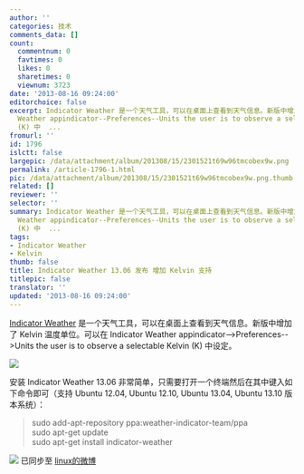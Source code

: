 ```yaml
---
author: ''
categories: 技术
comments_data: []
count:
  commentnum: 0
  favtimes: 0
  likes: 0
  sharetimes: 0
  viewnum: 3723
date: '2013-08-16 09:24:00'
editorchoice: false
excerpt: Indicator Weather 是一个天气工具，可以在桌面上查看到天气信息。新版中增加了 Kelvin 温度单位。可以在 Indicator
  Weather appindicator--Preferences--Units the user is to observe a selectable Kelvin
  (K) 中  ...
fromurl: ''
id: 1796
islctt: false
largepic: /data/attachment/album/201308/15/2301521t69w96tmcobex9w.png
permalink: /article-1796-1.html
pic: /data/attachment/album/201308/15/2301521t69w96tmcobex9w.png.thumb.jpg
related: []
reviewer: ''
selector: ''
summary: Indicator Weather 是一个天气工具，可以在桌面上查看到天气信息。新版中增加了 Kelvin 温度单位。可以在 Indicator
  Weather appindicator--Preferences--Units the user is to observe a selectable Kelvin
  (K) 中  ...
tags:
- Indicator Weather
- Kelvin
thumb: false
title: Indicator Weather 13.06 发布 增加 Kelvin 支持
titlepic: false
translator: ''
updated: '2013-08-16 09:24:00'
---
```


[Indicator Weather](https://launchpad.net/weather-indicator) 是一个天气工具，可以在桌面上查看到天气信息。新版中增加了 Kelvin 温度单位。可以在 Indicator Weather appindicator-->Preferences-->Units the user is to observe a selectable Kelvin (K) 中设定。


![](/data/attachment/album/201308/15/2301521t69w96tmcobex9w.png)


安装 Indicator Weather 13.06 非常简单，只需要打开一个终端然后在其中键入如下命令即可（支持 Ubuntu 12.04, Ubuntu 12.10, Ubuntu 13.04, Ubuntu 13.10 版本系统）：



> 
> sudo add-apt-repository ppa:weather-indicator-team/ppa  
> sudo apt-get update  
> sudo apt-get install indicator-weather
> 
> 
> 


![](https://img.linux.net.cn/xwb/images/bgimg/icon_logo.png) 已同步至 [linux的微博](http://weibo.com/1772191555)